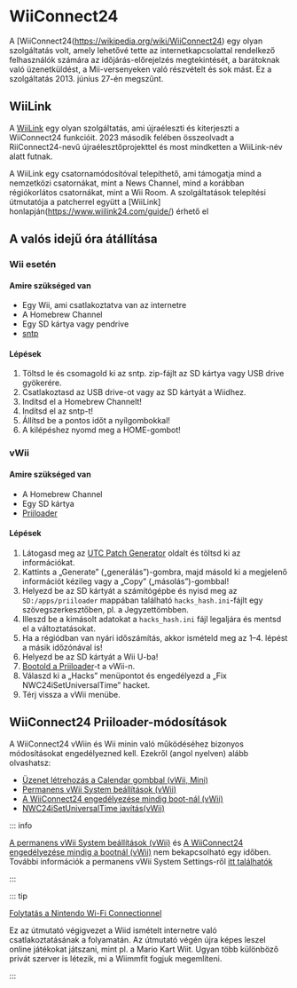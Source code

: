 # WiiConnect24

<!--
This guide provides the means of regaining WiiConnect24 functionality on your console via RiiConnect24.
Although not at all necessary, it is a "nice to have" feature that was originally used for online connectivity in certain applications on the console.
These apps include the Forecast/News Channel, Nintendo Channel, Check Mii Out Channel, some Japan-exclusive channels, and more.
-->

A [WiiConnect24(https://wikipedia.org/wiki/WiiConnect24) egy olyan szolgáltatás volt, amely lehetővé tette az internetkapcsolattal rendelkező felhasználók számára az időjárás-előrejelzés megtekintését, a barátoknak való üzenetküldést, a Mii-versenyeken való részvételt és sok mást. Ez a szolgáltatás 2013. június 27-én megszűnt.

## WiiLink

A [WiiLink](https://www.wiilink24.com/) egy olyan szolgáltatás, ami újraéleszti és kiterjeszti a WiiConnect24 funkcióit.
2023 második felében összeolvadt a RiiConnect24-nevű újraélesztőprojekttel és most mindketten a WiiLink-név alatt futnak.

A WiiLink egy csatornamódosítóval telepíthető, ami támogatja mind a nemzetközi csatornákat, mint a News Channel, mind a korábban régiókorlátos csatornákat, mint a Wii Room.
A szolgáltatások telepítési útmutatója a patcherrel együtt a [WiiLink] honlapján(https://www.wiilink24.com/guide/) érhető el

<!-- move this back to another page? or no -->

## A valós idejű óra átállítása

### Wii esetén

#### Amire szükséged van

- Egy Wii, ami csatlakoztatva van az internetre
- A Homebrew Channel
- Egy SD kártya vagy pendrive
- [sntp](https://oscwii.org/library/app/sntp)

#### Lépések

1. Töltsd le és csomagold ki az sntp. zip-fájlt az SD kártya vagy USB drive gyökerére.
2. Csatlakoztasd az USB drive-ot vagy az SD kártyát a Wiidhez.
3. Indítsd el a Homebrew Channelt!
4. Indítsd el az sntp-t!
5. Állítsd be a pontos időt a nyílgombokkal!
6. A kilépéshez nyomd meg a HOME-gombot!

### vWii

#### Amire szükséged van

- A Homebrew Channel
- Egy SD kártya
- [Priiloader](priiloader)

#### Lépések

1. Látogasd meg az [UTC Patch Generator](https://garyodernichts.github.io/priiloader-patch-gen/) oldalt és töltsd ki az információkat.
2. Kattints a „Generate” („generálás”)-gombra, majd másold ki a megjelenő információt kézileg vagy a „Copy” („másolás”)-gombbal!
3. Helyezd be az SD kártyát a számítógépbe és nyisd meg az `SD:/apps/priiloader` mappában található `hacks_hash.ini`-fájlt egy szövegszerkesztőben, pl. a Jegyzettömbben.
4. Illeszd be a kimásolt adatokat a `hacks_hash.ini` fájl legaljára és mentsd el a változtatásokat.
5. Ha a régiódban van nyári időszámítás, akkor ismételd meg az 1–4. lépést a másik időzónával is!
6. Helyezd be az SD kártyát a Wii U-ba!
7. [Bootold a Priiloader](priiloader#section-iii---entering-priiloader)-t a vWii-n.
8. Válaszd ki a „Hacks” menüpontot és engedélyezd a „Fix NWC24iSetUniversalTime” hacket.
9. Térj vissza a vWii menübe.

## WiiConnect24 Priiloader-módosítások

A WiiConnect24 vWiin és Wii minin való működéséhez bizonyos módosításokat engedélyezned kell. Ezekről (angol nyelven) alább olvashatsz:

- [Üzenet létrehozás a Calendar gombbal (vWii, Mini)](https://dacotaco.github.io/priiloader/docs/HACKSLIST.html#create-message-via-calendar-button-vwii-mini)
- [Permanens vWii System beállítások (vWii)](https://dacotaco.github.io/priiloader/docs/HACKSLIST.html#permanent-vwii-system-settings-vwii)
- [A WiiConnect24 engedélyezése mindig boot-nál (vWii)](https://dacotaco.github.io/priiloader/docs/HACKSLIST.html#always-enable-wiiconnect24-on-boot-vwii)
- [NWC24iSetUniversalTime javítás(vWii)](https://dacotaco.github.io/priiloader/docs/HACKSLIST.html#fix-nwc24isetuniversaltime-vwii)

::: info

[A permanens vWii System beállítások (vWii)](https://dacotaco.github.io/priiloader/docs/HACKSLIST.html#permanent-vwii-system-settings-vwii) és [A WiiConnect24 engedélyezése mindig a bootnál (vWii)](https://dacotaco.github.io/priiloader/docs/HACKSLIST.html#always-enable-wiiconnect24-on-boot-vwii) nem bekapcsolható egy időben. További információk a permanens vWii System Settings-ről [itt találhatók](https://dacotaco.github.io/priiloader/docs/FAQ.html#how-to-use-permanent-wii-system-settings-on-vwii)

:::

::: tip

[Folytatás a Nintendo Wi-Fi Connectionnel](wiimmfi)

Ez az útmutató végigvezet a Wiid ismételt internetre való csatlakoztatásának a folyamatán. Az útmutató végén újra képes leszel online játékokat játszani, mint pl. a Mario Kart Wiit. Ugyan több különböző privát szerver is létezik, mi a Wiimmfit fogjuk megemlíteni.

:::
